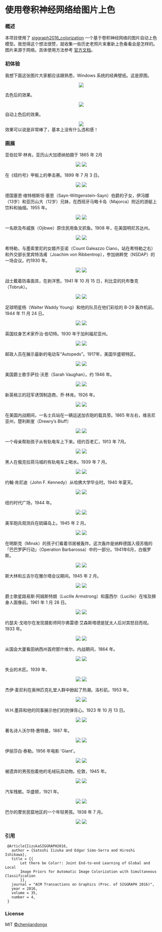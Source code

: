 # 使用卷积神经网络给图片上色

### 概述

本项目使用了 [siggraph2016_colorization](http://hi.cs.waseda.ac.jp/~iizuka/projects/colorization/en/) 一个基于卷积神经网络的图片自动上色模型。我觉得这个想法很赞，就收集一些历史老照片来重新上色看看会是怎样的。图片来源于网络。具体使用方法参考 [官方文档](https://github.com/satoshiiizuka/siggraph2016_colorization)。


### 初体验

我想下面这张图片大家都应该跟熟悉，Windows 系统的经典壁纸。这是原图。
<div align="center">
    <img src="images/windows_xp_origin.jpg">
</div>

去色后的效果。
<div align="center">
    <img src="images/input/windows_xp_input.jpg">
</div>

自动上色后的效果。
<div align="center">
    <img src="images/output/windows_xp_out.png">
</div>
效果可以说是非常棒了，基本上没有什么违和感！

### 画展

亚伯拉罕·林肯。亚历山大加德纳拍摄于 1865 年 2月
<div align="center">
    <img src="images/input/01.jpg">
    <img src="images/output/01_out.png">
</div>

在《纽约号》甲板上的拳击赛。1899 年 7 月 3 日。
<div align="center">
    <img src="images/input/02.jpg">
    <img src="images/output/02_out.png">
</div>

德国塞恩·维特根斯坦·塞恩（Sayn-Wittgenstein-Sayn）伯爵的子女，伊冯娜（13岁）和亚历山大（12岁）兄妹，在西班牙马略卡岛（Majorca）附近的游艇上饮料和抽烟。1955 年。
<div align="center">
    <img src="images/input/03.jpg">
    <img src="images/output/03_out.png">
</div>

一名欧及布威族（Ojibwe）原住民用鱼叉抓鱼。1908 年，在美国明尼苏达州。
<div align="center">
    <img src="images/input/04.jpg">
    <img src="images/output/04_out.png">
</div>

希特勒，与墨索里尼的女婿齐亚诺（Count Galeazzo Ciano，站在希特勒之右）和外交部长里宾特洛甫（Joachim von Ribbentrop），参加纳粹党（NSDAP）的一场会议。约1930 年。
<div align="center">
    <img src="images/input/05.jpg">
    <img src="images/output/05_out.png">
</div>

战士戴着防毒面具，在剥洋葱。1941 年 10 月 15 日，利比亚的托布鲁克（Tobruk）。
<div align="center">
    <img src="images/input/06.jpg">
    <img src="images/output/06_out.png">
</div>

足球明星杨（Walter Waddy Young）和他的队员在他们彩绘的 B-29 轰炸机前。1944 年 11 月 24 日。
<div align="center">
    <img src="images/input/07.jpg">
    <img src="images/output/07_out.png">
</div>

英国纹身艺术家乔治·伯切特。1930 年于加利福尼亚州。
<div align="center">
    <img src="images/input/08.jpg">
    <img src="images/output/08_out.png">
</div>

邮政人员在展示最新的电动车“Autopeds”。1917年，美国华盛顿特区。
<div align="center">
    <img src="images/input/09.jpg">
    <img src="images/output/09_out.png">
</div>

美国爵士歌手萨拉·沃恩（Sarah Vaughan）。约 1946 年。
<div align="center">
    <img src="images/input/10.jpg">
    <img src="images/output/10_out.png">
</div>

新英格兰的冠军诱饵制造商，乔·林肯。1926 年。
<div align="center">
    <img src="images/input/11.jpg">
    <img src="images/output/11_out.png">
</div>

在美国内战期间，一名士兵站在一辆运送加农砲的载具旁。1865 年左右，维吉尼亚州，楚利断崖（Drewry’s Bluff）
<div align="center">
    <img src="images/input/12.jpg">
    <img src="images/output/12_out.png">
</div>

一个母亲帮助孩子从有轨电车上下来。纽约百老汇，1913 年 7月。
<div align="center">
    <img src="images/input/13.jpg">
    <img src="images/output/13_out.png">
</div>

黑人在俄克拉荷马城的有轨电车上喝水。1939 年 7 月。
<div align="center">
    <img src="images/input/14.jpg">
    <img src="images/output/14_out.png">
</div>

约翰·肯尼迪（John F. Kennedy）从哈佛大学毕业时。1940 年夏天。
<div align="center">
    <img src="images/input/15.jpg">
    <img src="images/output/15_out.png">
</div>

纽约时代广场，1944 年。
<div align="center">
    <img src="images/input/16.jpg">
    <img src="images/output/16_out.png">
</div>

美军砲兵观测兵在硫磺岛上。1945 年 2 月。
<div align="center">
    <img src="images/input/17.jpg">
    <img src="images/output/17_out.png">
</div>

在明斯克（Minsk）的孩子们看着邻居被轰炸。这次轰炸是纳粹德国入侵苏俄的「巴巴罗萨行动」（Operation Barbarossa）中的一部分。1941年6月，白俄罗斯。
<div align="center">
    <img src="images/input/18.jpg">
    <img src="images/output/18_out.png">
</div>

斯大林和丘吉尔在雅尔塔会议期间。1945 年 2 月。
<div align="center">
    <img src="images/input/19.jpg">
    <img src="images/output/19_out.png">
</div>

爵士歌星路易斯·阿姆斯特朗（Lucille Armstrong）和露西尔（Lucille）在埃及狮身人面像前。1961 年 1 月 28 日。
<div align="center">
    <img src="images/input/20.jpg">
    <img src="images/output/20_out.png">
</div>

约瑟夫·戈培尔在发现摄影师阿尔弗雷德·艾森斯塔德是犹太人后对其怒目而视。1933 年。
<div align="center">
    <img src="images/input/21.jpg">
    <img src="images/output/21_out.png">
</div>

从国会大厦看田纳西州首府那什维尔。内战期间，1864 年。
<div align="center">
    <img src="images/input/22.jpg">
    <img src="images/output/22_out.png">
</div>

失业的木匠。1939 年、
<div align="center">
    <img src="images/input/23.jpg">
    <img src="images/output/23_out.png">
</div>

杰伊·麦尼利在奥林匹克礼堂人群中掀起了热潮。洛杉矶，1953 年。
<div align="center">
    <img src="images/input/24.jpg">
    <img src="images/output/24_out.png">
</div>

W.H.墨菲和他的同事展示他们的防弹背心。1923 年 10 月 13 日。
<div align="center">
    <img src="images/input/25.jpg">
    <img src="images/output/25_out.png">
</div>

著名诗人沃尔特·惠特曼。1887 年。
<div align="center">
    <img src="images/input/26.jpg">
    <img src="images/output/26_out.png">
</div>

伊丽莎白·泰勒。1956 年电影 'Giant'。
<div align="center">
    <img src="images/input/27.jpg">
    <img src="images/output/27_out.png">
</div>

被遗弃的男孩抱着他的毛绒玩具动物。伦敦，1945 年。
<div align="center">
    <img src="images/input/28.jpg">
    <img src="images/output/28_out.png">
</div>

汽车残骸。华盛顿，1921 年。
<div align="center">
    <img src="images/input/29.jpg">
    <img src="images/output/29_out.png">
</div>

巴尔的摩贫民窟地区的一个年轻男孩。1938 年 7 月。
<div align="center">
    <img src="images/input/30.jpg">
    <img src="images/output/30_out.png">
</div>


### 引用
```
 @Article{IizukaSIGGRAPH2016,
   author = {Satoshi Iizuka and Edgar Simo-Serra and Hiroshi Ishikawa},
   title = {{
       Let there be Color!: Joint End-to-end Learning of Global and Local 
       Image Priors for Automatic Image Colorization with Simultaneous Classification
       }},
   journal = "ACM Transactions on Graphics (Proc. of SIGGRAPH 2016)",
   year = 2016,
   volume = 35,
   number = 4,
 }
 ```


### License

MIT [©chenjiandongx](https://github.com/chenjiandongx)
